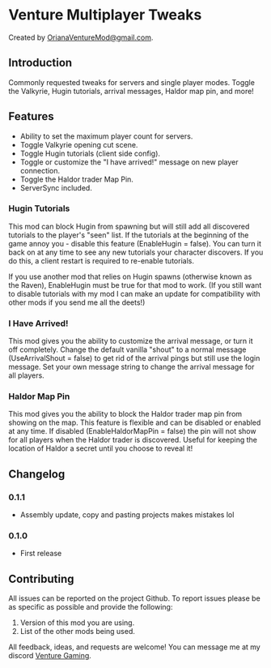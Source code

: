 # Venture Multiplayer Tweaks

Created by [OrianaVentureMod@gmail.com](https://github.com/OrianaVenture/VentureValheim).

## Introduction

Commonly requested tweaks for servers and single player modes. Toggle the Valkyrie, Hugin tutorials, arrival messages, Haldor map pin, and more!

## Features

* Ability to set the maximum player count for servers.
* Toggle Valkyrie opening cut scene.
* Toggle Hugin tutorials (client side config).
* Toggle or customize the "I have arrived!" message on new player connection.
* Toggle the Haldor trader Map Pin.
* ServerSync included.

### Hugin Tutorials

This mod can block Hugin from spawning but will still add all discovered tutorials to the player's "seen" list. If the tutorials at the beginning of the game annoy you - disable this feature (EnableHugin = false). You can turn it back on at any time to see any new tutorials your character discovers. If you do this, a client restart is required to re-enable tutorials.

If you use another mod that relies on Hugin spawns (otherwise known as the Raven), EnableHugin must be true for that mod to work. (If you still want to disable tutorials with my mod I can make an update for compatibility with other mods if you send me all the deets!)

### I Have Arrived!

This mod gives you the ability to customize the arrival message, or turn it off completely. Change the default vanilla "shout" to a normal message (UseArrivalShout = false) to get rid of the arrival pings but still use the login message. Set your own message string to change the arrival message for all players.

### Haldor Map Pin

This mod gives you the ability to block the Haldor trader map pin from showing on the map. This feature is flexible and can be disabled or enabled at any time. If disabled (EnableHaldorMapPin = false) the pin will not show for all players when the Haldor trader is discovered. Useful for keeping the location of Haldor a secret until you choose to reveal it!

## Changelog

### 0.1.1

* Assembly update, copy and pasting projects makes mistakes lol

### 0.1.0

* First release

## Contributing

All issues can be reported on the project Github. To report issues please be as specific as possible and provide the following:

1. Version of this mod you are using.
2. List of the other mods being used.

All feedback, ideas, and requests are welcome! You can message me at my discord [Venture Gaming](https://discord.gg/tAd5hapt88).
